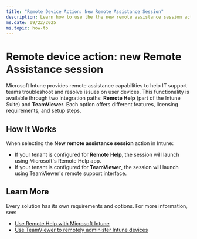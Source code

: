 ```yaml
---
title: "Remote Device Action: New Remote Assistance Session"
description: Learn how to use the the new remote assistance session action in Intune to offer support to your users.
ms.date: 09/22/2025
ms.topic: how-to
---
```


# Remote device action:  new Remote Assistance session

Microsoft Intune provides remote assistance capabilities to help IT support teams troubleshoot and resolve issues on user devices. This functionality is available through two integration paths: **Remote Help** (part of the Intune Suite) and **TeamViewer**. Each option offers different features, licensing requirements, and setup steps.

## How It Works

When selecting the **New remote assistance session** action in Intune:

- If your tenant is configured for **Remote Help**, the session will launch using Microsoft's Remote Help app.
- If your tenant is configured for **TeamViewer**, the session will launch using TeamViewer's remote support interface.

## Learn More

Every solution has its own requirements and options. For more information, see:

- [Use Remote Help with Microsoft Intune][RA-HELP]
- [Use TeamViewer to remotely administer Intune devices][RA-TVIEW]

[RA-HELP]: ../fundamentals/remote-help.md
[RA-TVIEW]: ../fundamentals/teamviewer-support.md
